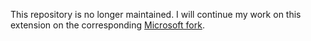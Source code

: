 This repository is no longer maintained. I will continue my work on this extension on the corresponding [Microsoft fork](https://github.com/Microsoft/vscode-python).

